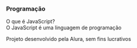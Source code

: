 <!DOCTYPE html>
<html lang="pt-br">
<head>
  <meta charset="UTF-8">
  <meta name="viewport" content="widt=device-width, initial-sca
  <title>Flashcadr</title>
</head>
<body>
    <main>
    <section id="container">
    <article class="cartao">
      <div class="cartao__conteudo">
        <h3>Programação</h3>
        <div class="cartao__conteudo__pergunta">
          O que é JavaScript?
        </div>
        <div class="cartao__conteudo__resposta">
          O JavaScript é uma linguagem de programação
        </div>
      </div>
    </article>
</section>
    </main>
    <footer>
    <p>Projeto desenvolvido pela Alura, sem fins lucrativos</p>
    </footer>
</body>
</html>
